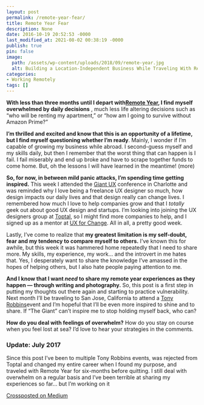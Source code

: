 ```yaml
---
layout: post
permalink: /remote-year-fear/
title: Remote Year Fear
description: None
date: 2016-10-19 20:52:53 -0000
last_modified_at: 2021-08-02 00:38:19 -0000
publish: true
pin: false
image:
  path: /assets/wp-content/uploads/2018/09/remote-year.jpg
  alt: Building a Location-Independent Business While Traveling With Remote Year
categories:
- Working Remotely
tags: []
---
```

**With less than three months until I depart with**[**Remote Year**](http://www.remoteyear.com/general-application?referee=5132575)**, I find myself overwhelmed by daily decisions** , much less life altering decisions such as “who will be renting my apartment,” or “how am I going to survive without Amazon Prime?”

**I’m thrilled and excited and know that this is an opportunity of a lifetime, but I find myself questioning whether I’m ready**. Mainly, I wonder if I’m capable of growing my business while abroad. I second-guess myself and my skills daily, but then I remember that the worst thing that can happen is I fail. I fail miserably and end up broke and have to scrape together funds to come home. But, oh the lessons I will have learned in the meantime! (more)

**So, for now, in between mild panic attacks, I’m spending time getting inspired.** This week I attended the [Giant UX](http://giantconf.com/) conference in Charlotte and was reminded why I love being a freelance UX designer so much, how design impacts our daily lives and that design really can change lives. I remembered how much I love to help companies grow and that I  _totally_ geek out about good UX design and startups. I’m looking into joining the UX designers group at [Toptal](https://www.toptal.com/designers/ux), so I might find more companies to help, and I signed up as a mentor at [UX for Change](http://uxforchange.org/). All in all, a pretty good week.

Lastly, I’ve come to realize that **my greatest limitation is my self-doubt, fear and my tendency to compare myself to others.** I’ve known this for awhile, but this week it was hammered home repeatedly that I need to share more. My skills, my experience, my work… and the introvert in me hates that. Yes, I desperately want to share the knowledge I’ve amassed in the hopes of helping others, but I also hate people paying attention to me.

**And I know that I want _need_ to share my remote year experiences as they happen — through writing and photography.** So, this post is a first step in putting my thoughts out there again and starting to practice vulnerability. Next month I’ll be traveling to San Jose, California to attend a [Tony Robbins](https://www.tonyrobbins.com/)event and I’m hopeful that I’ll be even more inspired to shine and to share. If “The Giant” can’t inspire me to stop holding myself back, who can?

**How do you deal with feelings of overwhelm?** How do you stay on course when you feel lost at sea? I’d love to hear your strategies in the comments.

### Update: July 2017

Since this post I’ve been to multiple Tony Robbins events, was rejected from Toptal and changed my entire career when I found my purpose, and traveled with Remote Year for six-months before quitting. I still deal with overwhelm on a regular basis and I’ve been terrible at sharing my experiences so far… but I’m working on it

[Crossposted on Medium](https://medium.com/@kbagoy/remote-year-fear-7ef34f206645)
